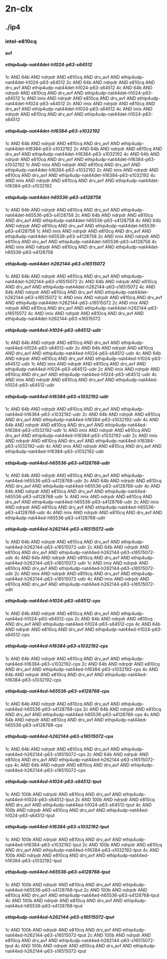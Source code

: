 # 2n-clx
## ./ip4
### intel-e810cq
#### avf
##### ethip4udp-nat44det-h1024-p63-s64512
1c AND 64b AND ndrpdr AND e810cq AND drv_avf AND ethip4udp-nat44det-h1024-p63-s64512
2c AND 64b AND ndrpdr AND e810cq AND drv_avf AND ethip4udp-nat44det-h1024-p63-s64512
4c AND 64b AND ndrpdr AND e810cq AND drv_avf AND ethip4udp-nat44det-h1024-p63-s64512
1c AND imix AND ndrpdr AND e810cq AND drv_avf AND ethip4udp-nat44det-h1024-p63-s64512
2c AND imix AND ndrpdr AND e810cq AND drv_avf AND ethip4udp-nat44det-h1024-p63-s64512
4c AND imix AND ndrpdr AND e810cq AND drv_avf AND ethip4udp-nat44det-h1024-p63-s64512
##### ethip4udp-nat44det-h16384-p63-s1032192
1c AND 64b AND ndrpdr AND e810cq AND drv_avf AND ethip4udp-nat44det-h16384-p63-s1032192
2c AND 64b AND ndrpdr AND e810cq AND drv_avf AND ethip4udp-nat44det-h16384-p63-s1032192
4c AND 64b AND ndrpdr AND e810cq AND drv_avf AND ethip4udp-nat44det-h16384-p63-s1032192
1c AND imix AND ndrpdr AND e810cq AND drv_avf AND ethip4udp-nat44det-h16384-p63-s1032192
2c AND imix AND ndrpdr AND e810cq AND drv_avf AND ethip4udp-nat44det-h16384-p63-s1032192
4c AND imix AND ndrpdr AND e810cq AND drv_avf AND ethip4udp-nat44det-h16384-p63-s1032192
##### ethip4udp-nat44det-h65536-p63-s4128758
1c AND 64b AND ndrpdr AND e810cq AND drv_avf AND ethip4udp-nat44det-h65536-p63-s4128758
2c AND 64b AND ndrpdr AND e810cq AND drv_avf AND ethip4udp-nat44det-h65536-p63-s4128758
4c AND 64b AND ndrpdr AND e810cq AND drv_avf AND ethip4udp-nat44det-h65536-p63-s4128758
1c AND imix AND ndrpdr AND e810cq AND drv_avf AND ethip4udp-nat44det-h65536-p63-s4128758
2c AND imix AND ndrpdr AND e810cq AND drv_avf AND ethip4udp-nat44det-h65536-p63-s4128758
4c AND imix AND ndrpdr AND e810cq AND drv_avf AND ethip4udp-nat44det-h65536-p63-s4128758
##### ethip4udp-nat44det-h262144-p63-s16515072
1c AND 64b AND ndrpdr AND e810cq AND drv_avf AND ethip4udp-nat44det-h262144-p63-s16515072
2c AND 64b AND ndrpdr AND e810cq AND drv_avf AND ethip4udp-nat44det-h262144-p63-s16515072
4c AND 64b AND ndrpdr AND e810cq AND drv_avf AND ethip4udp-nat44det-h262144-p63-s16515072
1c AND imix AND ndrpdr AND e810cq AND drv_avf AND ethip4udp-nat44det-h262144-p63-s16515072
2c AND imix AND ndrpdr AND e810cq AND drv_avf AND ethip4udp-nat44det-h262144-p63-s16515072
4c AND imix AND ndrpdr AND e810cq AND drv_avf AND ethip4udp-nat44det-h262144-p63-s16515072
##### ethip4udp-nat44ed-h1024-p63-s64512-udir
1c AND 64b AND ndrpdr AND e810cq AND drv_avf AND ethip4udp-nat44ed-h1024-p63-s64512-udir
2c AND 64b AND ndrpdr AND e810cq AND drv_avf AND ethip4udp-nat44ed-h1024-p63-s64512-udir
4c AND 64b AND ndrpdr AND e810cq AND drv_avf AND ethip4udp-nat44ed-h1024-p63-s64512-udir
1c AND imix AND ndrpdr AND e810cq AND drv_avf AND ethip4udp-nat44ed-h1024-p63-s64512-udir
2c AND imix AND ndrpdr AND e810cq AND drv_avf AND ethip4udp-nat44ed-h1024-p63-s64512-udir
4c AND imix AND ndrpdr AND e810cq AND drv_avf AND ethip4udp-nat44ed-h1024-p63-s64512-udir
##### ethip4udp-nat44ed-h16384-p63-s1032192-udir
1c AND 64b AND ndrpdr AND e810cq AND drv_avf AND ethip4udp-nat44ed-h16384-p63-s1032192-udir
2c AND 64b AND ndrpdr AND e810cq AND drv_avf AND ethip4udp-nat44ed-h16384-p63-s1032192-udir
4c AND 64b AND ndrpdr AND e810cq AND drv_avf AND ethip4udp-nat44ed-h16384-p63-s1032192-udir
1c AND imix AND ndrpdr AND e810cq AND drv_avf AND ethip4udp-nat44ed-h16384-p63-s1032192-udir
2c AND imix AND ndrpdr AND e810cq AND drv_avf AND ethip4udp-nat44ed-h16384-p63-s1032192-udir
4c AND imix AND ndrpdr AND e810cq AND drv_avf AND ethip4udp-nat44ed-h16384-p63-s1032192-udir
##### ethip4udp-nat44ed-h65536-p63-s4128768-udir
1c AND 64b AND ndrpdr AND e810cq AND drv_avf AND ethip4udp-nat44ed-h65536-p63-s4128768-udir
2c AND 64b AND ndrpdr AND e810cq AND drv_avf AND ethip4udp-nat44ed-h65536-p63-s4128768-udir
4c AND 64b AND ndrpdr AND e810cq AND drv_avf AND ethip4udp-nat44ed-h65536-p63-s4128768-udir
1c AND imix AND ndrpdr AND e810cq AND drv_avf AND ethip4udp-nat44ed-h65536-p63-s4128768-udir
2c AND imix AND ndrpdr AND e810cq AND drv_avf AND ethip4udp-nat44ed-h65536-p63-s4128768-udir
4c AND imix AND ndrpdr AND e810cq AND drv_avf AND ethip4udp-nat44ed-h65536-p63-s4128768-udir
##### ethip4udp-nat44ed-h262144-p63-s16515072-udir
1c AND 64b AND ndrpdr AND e810cq AND drv_avf AND ethip4udp-nat44ed-h262144-p63-s16515072-udir
2c AND 64b AND ndrpdr AND e810cq AND drv_avf AND ethip4udp-nat44ed-h262144-p63-s16515072-udir
4c AND 64b AND ndrpdr AND e810cq AND drv_avf AND ethip4udp-nat44ed-h262144-p63-s16515072-udir
1c AND imix AND ndrpdr AND e810cq AND drv_avf AND ethip4udp-nat44ed-h262144-p63-s16515072-udir
2c AND imix AND ndrpdr AND e810cq AND drv_avf AND ethip4udp-nat44ed-h262144-p63-s16515072-udir
4c AND imix AND ndrpdr AND e810cq AND drv_avf AND ethip4udp-nat44ed-h262144-p63-s16515072-udir
##### ethip4udp-nat44ed-h1024-p63-s64512-cps
1c AND 64b AND ndrpdr AND e810cq AND drv_avf AND ethip4udp-nat44ed-h1024-p63-s64512-cps
2c AND 64b AND ndrpdr AND e810cq AND drv_avf AND ethip4udp-nat44ed-h1024-p63-s64512-cps
4c AND 64b AND ndrpdr AND e810cq AND drv_avf AND ethip4udp-nat44ed-h1024-p63-s64512-cps
##### ethip4udp-nat44ed-h16384-p63-s1032192-cps
1c AND 64b AND ndrpdr AND e810cq AND drv_avf AND ethip4udp-nat44ed-h16384-p63-s1032192-cps
2c AND 64b AND ndrpdr AND e810cq AND drv_avf AND ethip4udp-nat44ed-h16384-p63-s1032192-cps
4c AND 64b AND ndrpdr AND e810cq AND drv_avf AND ethip4udp-nat44ed-h16384-p63-s1032192-cps
##### ethip4udp-nat44ed-h65536-p63-s4128768-cps
1c AND 64b AND ndrpdr AND e810cq AND drv_avf AND ethip4udp-nat44ed-h65536-p63-s4128768-cps
2c AND 64b AND ndrpdr AND e810cq AND drv_avf AND ethip4udp-nat44ed-h65536-p63-s4128768-cps
4c AND 64b AND ndrpdr AND e810cq AND drv_avf AND ethip4udp-nat44ed-h65536-p63-s4128768-cps
##### ethip4udp-nat44ed-h262144-p63-s16515072-cps
1c AND 64b AND ndrpdr AND e810cq AND drv_avf AND ethip4udp-nat44ed-h262144-p63-s16515072-cps
2c AND 64b AND ndrpdr AND e810cq AND drv_avf AND ethip4udp-nat44ed-h262144-p63-s16515072-cps
4c AND 64b AND ndrpdr AND e810cq AND drv_avf AND ethip4udp-nat44ed-h262144-p63-s16515072-cps
##### ethip4udp-nat44ed-h1024-p63-s64512-tput
1c AND 100b AND ndrpdr AND e810cq AND drv_avf AND ethip4udp-nat44ed-h1024-p63-s64512-tput
2c AND 100b AND ndrpdr AND e810cq AND drv_avf AND ethip4udp-nat44ed-h1024-p63-s64512-tput
4c AND 100b AND ndrpdr AND e810cq AND drv_avf AND ethip4udp-nat44ed-h1024-p63-s64512-tput
##### ethip4udp-nat44ed-h16384-p63-s1032192-tput
1c AND 100b AND ndrpdr AND e810cq AND drv_avf AND ethip4udp-nat44ed-h16384-p63-s1032192-tput
2c AND 100b AND ndrpdr AND e810cq AND drv_avf AND ethip4udp-nat44ed-h16384-p63-s1032192-tput
4c AND 100b AND ndrpdr AND e810cq AND drv_avf AND ethip4udp-nat44ed-h16384-p63-s1032192-tput
##### ethip4udp-nat44ed-h65536-p63-s4128768-tput
1c AND 100b AND ndrpdr AND e810cq AND drv_avf AND ethip4udp-nat44ed-h65536-p63-s4128768-tput
2c AND 100b AND ndrpdr AND e810cq AND drv_avf AND ethip4udp-nat44ed-h65536-p63-s4128768-tput
4c AND 100b AND ndrpdr AND e810cq AND drv_avf AND ethip4udp-nat44ed-h65536-p63-s4128768-tput
##### ethip4udp-nat44ed-h262144-p63-s16515072-tput
1c AND 100b AND ndrpdr AND e810cq AND drv_avf AND ethip4udp-nat44ed-h262144-p63-s16515072-tput
2c AND 100b AND ndrpdr AND e810cq AND drv_avf AND ethip4udp-nat44ed-h262144-p63-s16515072-tput
4c AND 100b AND ndrpdr AND e810cq AND drv_avf AND ethip4udp-nat44ed-h262144-p63-s16515072-tput